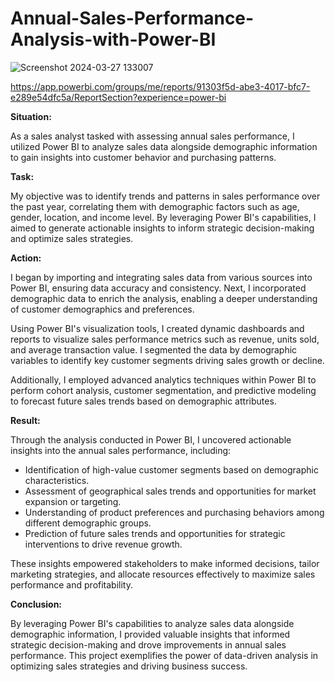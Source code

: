 # Annual-Sales-Performance-Analysis-with-Power-BI
![Screenshot 2024-03-27 133007](https://github.com/A-jcodes/Annual-Sales-Performance-Analysis-with-Power-BI/assets/96001998/001a0cb7-ea1f-468c-9fcb-e10835387c51)

https://app.powerbi.com/groups/me/reports/91303f5d-abe3-4017-bfc7-e289e54dfc5a/ReportSection?experience=power-bi

**Situation:**

As a sales analyst tasked with assessing annual sales performance, I utilized Power BI to analyze sales data alongside demographic information to gain insights into customer behavior and purchasing patterns.

**Task:**

My objective was to identify trends and patterns in sales performance over the past year, correlating them with demographic factors such as age, gender, location, and income level. By leveraging Power BI's capabilities, I aimed to generate actionable insights to inform strategic decision-making and optimize sales strategies.

**Action:**

I began by importing and integrating sales data from various sources into Power BI, ensuring data accuracy and consistency. Next, I incorporated demographic data to enrich the analysis, enabling a deeper understanding of customer demographics and preferences.

Using Power BI's visualization tools, I created dynamic dashboards and reports to visualize sales performance metrics such as revenue, units sold, and average transaction value. I segmented the data by demographic variables to identify key customer segments driving sales growth or decline.

Additionally, I employed advanced analytics techniques within Power BI to perform cohort analysis, customer segmentation, and predictive modeling to forecast future sales trends based on demographic attributes.

**Result:**

Through the analysis conducted in Power BI, I uncovered actionable insights into the annual sales performance, including:

- Identification of high-value customer segments based on demographic characteristics.
- Assessment of geographical sales trends and opportunities for market expansion or targeting.
- Understanding of product preferences and purchasing behaviors among different demographic groups.
- Prediction of future sales trends and opportunities for strategic interventions to drive revenue growth.

These insights empowered stakeholders to make informed decisions, tailor marketing strategies, and allocate resources effectively to maximize sales performance and profitability.

**Conclusion:**

By leveraging Power BI's capabilities to analyze sales data alongside demographic information, I provided valuable insights that informed strategic decision-making and drove improvements in annual sales performance. This project exemplifies the power of data-driven analysis in optimizing sales strategies and driving business success.
